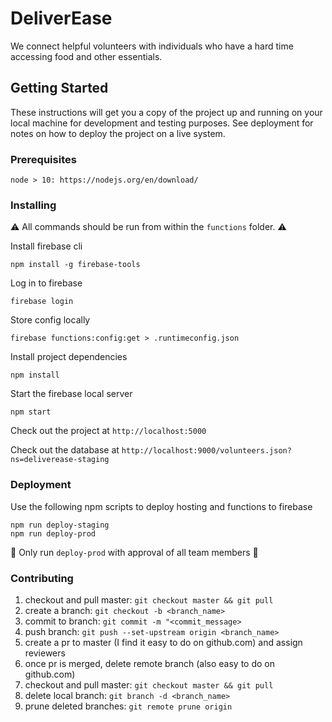 # DeliverEase

We connect helpful volunteers with individuals who have a hard time accessing food and other essentials.

## Getting Started

These instructions will get you a copy of the project up and running on your local machine for development and testing purposes. See deployment for notes on how to deploy the project on a live system.

### Prerequisites

```
node > 10: https://nodejs.org/en/download/
```

### Installing

⚠️ All commands should be run from within the `functions` folder. ⚠️

Install firebase cli

```
npm install -g firebase-tools
```

Log in to firebase

```
firebase login
```

Store config locally 

```
firebase functions:config:get > .runtimeconfig.json
```
Install project dependencies
```
npm install
```

Start the firebase local server

```
npm start
```

Check out the project at `http://localhost:5000`

Check out the database at `http://localhost:9000/volunteers.json?ns=deliverease-staging`


### Deployment

Use the following npm scripts to deploy hosting and functions to firebase
```
npm run deploy-staging
npm run deploy-prod
```

🚨 Only run `deploy-prod` with approval of all team members 🚨

### Contributing
1) checkout and pull master: `git checkout master && git pull`
2) create a branch: `git checkout -b <branch_name>`
3) commit to branch: `git commit -m "<commit_message>`
4) push branch: `git push --set-upstream origin <branch_name>`
5) create a pr to master (I find it easy to do on github.com) and assign reviewers
6) once pr is merged, delete remote branch (also easy to do on github.com)
7) checkout and pull master: `git checkout master && git pull`
8) delete local branch: `git branch -d <branch_name>`
9) prune deleted branches: `git remote prune origin`
